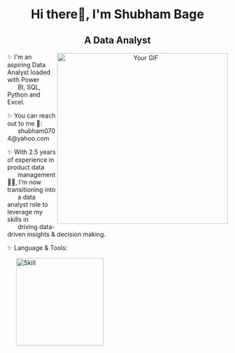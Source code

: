 <div align="center">

# Hi there👋, I'm Shubham Bage

## A Data Analyst
<!-- Large GIF on the right -->
<img src="Data.gif" alt="Your GIF" width="390px" align="right">

<!-- Description -->
<p align="left">
✨ I'm an aspiring Data Analyst loaded with Power
  <br>
&nbsp;&nbsp;&nbsp;&nbsp;&nbsp;&nbsp;BI, SQL, Python and Excel.
<p align="left">
✨ You can reach out to me 📧:
<br>
&nbsp;&nbsp;&nbsp;&nbsp;&nbsp;&nbsp;shubham0704@yahoo.com

<p align="left">
✨ With 2.5 years of experience in product data
<br> 
&nbsp;&nbsp;&nbsp;&nbsp;&nbsp;&nbsp;management 👨‍💻, I’m now transitioning into 
<br>
&nbsp;&nbsp;&nbsp;&nbsp;&nbsp;&nbsp;a data analyst role to leverage my skills in
<br>
&nbsp;&nbsp;&nbsp;&nbsp;&nbsp;&nbsp;driving data-driven insights & decision making.
<!-- Description -->
<p align="left">
✨ Language & Tools:
</p>

<p align="left">
  &nbsp;&nbsp;&nbsp;&nbsp;&nbsp;<img src="Skills.JPG" alt="Skill" width="200" />
</p>


</div>

